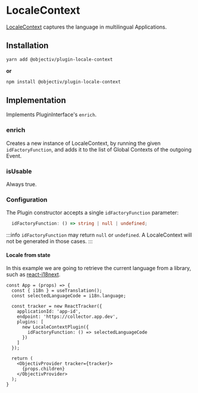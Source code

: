 # LocaleContext

[LocaleContext](/taxonomy/reference/global-contexts/LocaleContext.md) captures the language in multilingual Applications.

## Installation
```sh
yarn add @objectiv/plugin-locale-context
```

**or**

```sh
npm install @objectiv/plugin-locale-context
```

## Implementation
Implements PluginInterface's `enrich`.

### enrich
Creates a new instance of LocaleContext, by running the given `idFactoryFunction`, and adds it to the list of Global Contexts of the outgoing Event.

### isUsable
Always true.

### Configuration
The Plugin constructor accepts a single `idFactoryFunction` parameter:

```ts
  idFactoryFunction: () => string | null | undefined;
```

:::info
`idFactoryFunction` may return `null` or `undefined`.
A LocaleContext will not be generated in those cases.
:::

#### Locale from state
In this example we are going to retrieve the current language from a library, such as [react-i18next](https://react.i18next.com).

```tsx
const App = (props) => {
  const { i18n } = useTranslation();
  const selectedLanguageCode = i18n.language;
  
  const tracker = new ReactTracker({
    applicationId: 'app-id',
    endpoint: 'https://collector.app.dev',
    plugins: [
      new LocaleContextPlugin({
        idFactoryFunction: () => selectedLanguageCode 
      })
    ]
  });  
  
  return (
    <ObjectivProvider tracker={tracker}>
      {props.children}
    </ObjectivProvider>
  );
}
```
